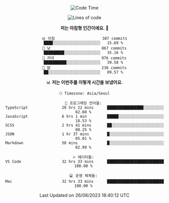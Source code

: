 <div align='center'>
 
<!--START_SECTION:waka-->
![Code Time](http://img.shields.io/badge/Code%20Time-2%2C901%20hrs%201%20min-blue)

![Lines of code](https://img.shields.io/badge/%EC%A0%80%EB%8A%94%20%EC%97%AC%ED%83%9C%EA%B9%8C%EC%A7%80%20-1.2%20million%20%EC%A4%84%EC%9D%98%20%EC%BD%94%EB%93%9C%EB%A5%BC%20%EC%9E%91%EC%84%B1%ED%96%88%EC%96%B4%EC%9A%94.-blue)

**저는 아침형 인간이에요. 🐤** 

```text
🌞 아침                     387 commits         ████░░░░░░░░░░░░░░░░░░░░░   15.69 % 
🌆 낮　                     867 commits         █████████░░░░░░░░░░░░░░░░   35.16 % 
🌃 저녁                     976 commits         ██████████░░░░░░░░░░░░░░░   39.58 % 
🌙 밤　                     236 commits         ██░░░░░░░░░░░░░░░░░░░░░░░   09.57 % 
```


📊 **저는 이번주를 이렇게 시간을 보냈어요.** 

```text
🕑︎ Timezone: Asia/Seoul

💬 프로그래밍 언어들: 
TypeScript               20 hrs 22 mins      ████████████████░░░░░░░░░   62.60 % 
JavaScript               6 hrs 1 min         █████░░░░░░░░░░░░░░░░░░░░   18.53 % 
SCSS                     2 hrs 41 mins       ██░░░░░░░░░░░░░░░░░░░░░░░   08.25 % 
JSON                     1 hr 37 mins        █░░░░░░░░░░░░░░░░░░░░░░░░   05.01 % 
Markdown                 58 mins             █░░░░░░░░░░░░░░░░░░░░░░░░   02.99 % 

🔥 에디터들: 
VS Code                  32 hrs 33 mins      █████████████████████████   100.00 % 

💻 운영 체제들: 
Mac                      32 hrs 33 mins      █████████████████████████   100.00 % 
```


 Last Updated on 26/08/2023 18:40:12 UTC
<!--END_SECTION:waka-->
 </div>
<!---
Emewjin/Emewjin is a ✨ special ✨ repository because its `README.md` (this file) appears on your GitHub profile.
You can click the Preview link to take a look at your changes.
--->
